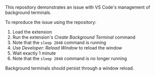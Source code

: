 
This repository demonstrates an issue with VS Code's management of background terminals. 

To reproduce the issue using the repository:

1. Load the extension
2. Run the extension's _Create Background Terminal_ command
3. Note that the `sleep 2048` command is running
4. Use _Developer: Reload Window_ to reload the window
5. Wait exactly 1 minute
6. Note that the `sleep 2048` command is no longer running

Background terminals should persist through a window reload.
